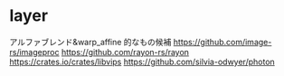 # layer

アルファブレンド&warp_affine 的なもの候補
https://github.com/image-rs/imageproc
https://github.com/rayon-rs/rayon
https://crates.io/crates/libvips
https://github.com/silvia-odwyer/photon
